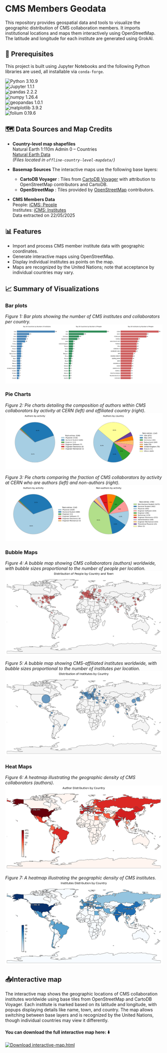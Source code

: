 # CMS Members Geodata

This repository provides geospatial data and tools to visualize the geographic distribution of CMS collaboration members. It imports institutional locations and maps them interactively using OpenStreetMap. The latitude and longitude for each institute are generated using GrokAI.

## 🔧 Prerequisites

This project is built using Jupyter Notebooks and the following Python libraries are used, all installable via `conda-forge`.

![Python 3.10.9](https://img.shields.io/badge/Python-3.10.9-blue?logo=python)  
![Jupyter 1.1.1](https://img.shields.io/badge/Jupyter-1.1.1-orange?logo=jupyter)  
![pandas 2.2.2](https://img.shields.io/badge/pandas-2.2.2-lightgrey?logo=pandas)  
![numpy 1.26.4](https://img.shields.io/badge/numpy-1.26.4-lightgrey?logo=numpy)  
![geopandas 1.0.1](https://img.shields.io/badge/geopandas-1.0.1-lightgrey)  
![matplotlib 3.9.2](https://img.shields.io/badge/matplotlib-3.9.2-lightgrey?logo=matplotlib)  
![folium 0.19.6](https://img.shields.io/badge/folium-0.19.6-lightgrey)  

## 🗺️ Data Sources and Map Credits

- **Country-level map shapefiles**  
  Natural Earth 1:110m Admin 0 – Countries  
  [Natural Earth Data](https://www.naturalearthdata.com/downloads/110m-cultural-vectors/110m-admin-0-countries/)  
  *(Files located in `offline-country-level-mapdata/`)*

- **Basemap Sources**
The interactive maps use the following base layers:
   - **CartoDB Voyager** : Tiles from [CartoDB Voyager](https://carto.com/attributions) with attribution to OpenStreetMap contributors and CartoDB.
   - **OpenStreetMap** : Tiles provided by [OpenStreetMap](https://www.openstreetmap.org) contributors.

- **CMS Members Data**  
People: [iCMS: People](https://icms.cern.ch/tools/collaboration/people)  
Institutes: [iCMS: Institutes](https://icms.cern.ch/tools/collaboration/institutes)  
Data extracted on 22/05/2025

## 📊 Features

- Import and process CMS member institute data with geographic coordinates.
- Generate interactive maps using OpenStreetMap.
- Display individual institutes as points on the map.
- Maps are recognized by the United Nations; note that acceptance by individual countries may vary.

## 📈 Summary of Visualizations

### Bar plots

*Figure 1: Bar plots showing the number of CMS institutes and collaborators per country.*
![Bar Plot](plots/barplot.png)  

### Pie Charts
*Figure 2: Pie charts detailing the composition of authors within CMS collaborators by activity at CERN (left) and affiliated country (right).*
![Piechart Authors](plots/piechart_authors.png)  

*Figure 3: Pie charts comparing the fraction of CMS collaborators by activity at CERN who are authors (left) and non-authors (right).*
![Piechart Authors vs Nonauthors](plots/piechart_authors-vs-nonauthors.png)  

### Bubble Maps
*Figure 4: A bubble map showing CMS collaborators (authors) worldwide, with bubble sizes proportional to the number of people per location.*
![Bubble Map People](plots/bubblemap_people.png)  

*Figure 5: A bubble map showing CMS-affiliated institutes worldwide, with bubble sizes proportional to the number of institutes per location.*
![Bubble Map Institutes](plots/bubblemap_institutes.png)  

### Heat Maps
*Figure 6: A heatmap illustrating the geographic density of CMS collaborators (authors).*
![Heatmap People](plots/heatmap_people.png)  

*Figure 7: A heatmap illustrating the geographic density of CMS institutes.*
![Heatmap Institutes](plots/heatmap_institutes.png)  

## 📥Interactive map

The interactive map shows the geographic locations of CMS collaboration institutes worldwide using base tiles from OpenStreetMap and CartoDB Voyager. Each institute is marked based on its latitude and longitude, with popups displaying details like name, town, and country. The map allows switching between base layers and is recognized by the United Nations, though individual countries may view it differently.

#### You can download the full interactive map here:  ⬇️

[![ Download interactive-map.html](https://img.shields.io/badge/Download%20interactive--map.html-brightgreen?style=for-the-badge&logo=github)](https://github.com/phazarik/cms-members-geodata/releases/download/v1.0/interactive-map.html)
